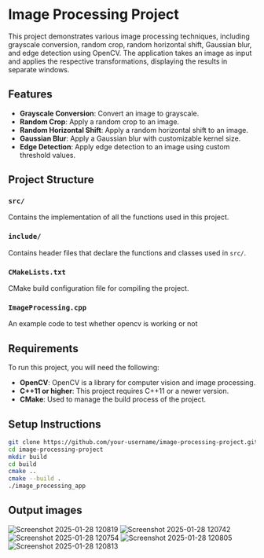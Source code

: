 # Image Processing Project
This project demonstrates various image processing techniques, including grayscale conversion, random crop, random horizontal shift,
Gaussian blur, and edge detection using OpenCV. The application takes an image as input and applies the respective transformations, 
displaying the results in separate windows.

## Features

- **Grayscale Conversion**: Convert an image to grayscale.
- **Random Crop**: Apply a random crop to an image.
- **Random Horizontal Shift**: Apply a random horizontal shift to an image.
- **Gaussian Blur**: Apply a Gaussian blur with customizable kernel size.
- **Edge Detection**: Apply edge detection to an image using custom threshold values.

## Project Structure

### `src/`
Contains the implementation of all the functions used in this project.

### `include/`
Contains header files that declare the functions and classes used in `src/`.

### `CMakeLists.txt`
CMake build configuration file for compiling the project.

### `ImageProcessing.cpp`
An example code to test whether opencv is working or not

## Requirements
To run this project, you will need the following:
- **OpenCV**: OpenCV is a library for computer vision and image processing.
- **C++11 or higher**: This project requires C++11 or a newer version.
- **CMake**: Used to manage the build process of the project.

## Setup Instructions
```bash
git clone https://github.com/your-username/image-processing-project.git
cd image-processing-project
mkdir build
cd build
cmake ..
cmake --build .
./image_processing_app
```

## Output images
![Screenshot 2025-01-28 120819](https://github.com/user-attachments/assets/4d040bc4-f3c7-40f7-9344-77ce9ad0c0d3)
![Screenshot 2025-01-28 120742](https://github.com/user-attachments/assets/20233a32-a73b-4188-ba6e-476208b752dd)
![Screenshot 2025-01-28 120754](https://github.com/user-attachments/assets/7609b3c1-37bc-4425-b150-61c49c827da7)
![Screenshot 2025-01-28 120805](https://github.com/user-attachments/assets/df68d8c2-c989-4f75-aff7-eb6cd1daf375)
![Screenshot 2025-01-28 120813](https://github.com/user-attachments/assets/de1c2469-da45-44fe-8f03-ce9fd81f30f4)




